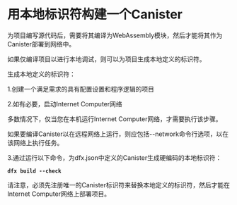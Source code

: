 # 用本地标识符构建一个Canister

为项目编写源代码后，需要将其编译为WebAssembly模块，然后才能将其作为Canister部署到网络中。

如果仅编译项目以进行本地调试，则可以为项目生成本地定义的标识符。

生成本地定义的标识符：

1.创建一个满足需求的具有配置设置和程序逻辑的项目

2.如有必要，启动Internet Computer网络

多数情况下，仅当您在本机运行Internet Computer网络，才需要执行该步骤。

如果要编译Canister以在远程网络上运行，则应包括--network命令行选项，以在该网络上执行任务。

3.通过运行以下命令，为dfx.json中定义的Canister生成硬编码的本地标识符：

**`dfx build --check`**

请注意，必须先注册唯一的Canister标识符来替换本地定义的标识符，然后才能在Internet Computer网络上部署项目。

